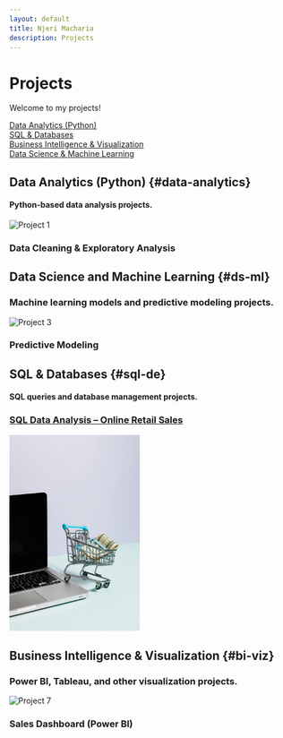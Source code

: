 ```yaml
---
layout: default
title: Njeri Macharia
description: Projects
---
```


# Projects
Welcome to my projects!

<div class="project-nav">
  <div><a href="#data-analytics" class="project-btn">Data Analytics (Python)</a></div>
  <div><a href="#sql-de" class="project-btn">SQL & Databases</a></div>
  <div><a href="#bi-viz" class="project-btn">Business Intelligence & Visualization</a></div>
  <div><a href="#ds-ml" class="project-btn">Data Science & Machine Learning</a></div>
</div>


## Data Analytics (Python) {#data-analytics}
#### Python-based data analysis projects. 

<div class="project-grid">
  <div class="project-tile" onclick="openProject('project1')">
    <img src="assets/images/project1.png" alt="Project 1">
    <h3>Data Cleaning & Exploratory Analysis</h3>
  </div>

<!--
<div class="project-grid">
  <div class="project-tile">
  <a href="{{ '/project1' | relative_url }}">
    <h3>Data Cleaning & Exploratory Analysis</h3>
    <img src="assets/images/project1.png" alt="Project 1" style="width: auto; height: 350px;">
  </a>
</div>
-->
  
  <!--
  <div class="project-tile" onclick="openProject('project2')">
    <img src="assets/images/project2.png" alt="Project 2">
    <h3>Automated Data Pipeline with Web Scraping & Analysis</h3>
  </div>
  -->
</div>

## Data Science and Machine Learning {#ds-ml}
### Machine learning models and predictive modeling projects.

<div class="project-grid">
  <div class="project-tile" onclick="openProject('project3')">
    <img src="assets/images/project3.png" alt="Project 3">
    <h3>Predictive Modeling</h3>
  </div>
  
  <!--
  <div class="project-tile" onclick="openProject('project4')">
    <img src="assets/images/project4.png" alt="Project 4">
    <h3>Text Analytics</h3>
  </div>
  -->
</div>

## SQL & Databases {#sql-de}
#### SQL queries and  database management projects.

<div class="project-grid">
  <div class="project-tile">
  <a href="{{ '/project5' | relative_url }}">
    <h3>SQL Data Analysis – Online Retail Sales</h3>
    <img src="assets/images/project5.png" alt="Project 5" style="width: auto; height: 350px;">
  </a>
</div>
  <!--
  <div class="project-tile" onclick="openProject('project6')">
    <img src="assets/images/project6.png" alt="Project 6">
    <h3>ETL Pipeline with Python</h3>
  </div>
  -->
</div>

## Business Intelligence & Visualization {#bi-viz}
### Power BI, Tableau, and other visualization projects.

<div class="project-grid">
  <div class="project-tile" onclick="openProject('project7')">
    <img src="assets/images/project7.png" alt="Project 7">
    <h3>Sales Dashboard (Power BI)</h3>
  </div>
  <!--
  <div class="project-tile" onclick="openProject('project8')">
    <img src="assets/images/project8.png" alt="Project 8">
    <h3>Financial Insights (Tableau)</h3>
  </div>
  -->
</div>

